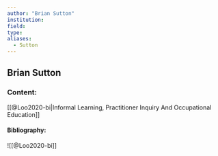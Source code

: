 ```yaml
---
author: "Brian Sutton"
institution:
field:
type:
aliases:
  - Sutton
---
```


## Brian Sutton

### Content:
[[@Loo2020-bi|Informal Learning, Practitioner Inquiry And Occupational Education]]

#### Bibliography:

![[@Loo2020-bi]]